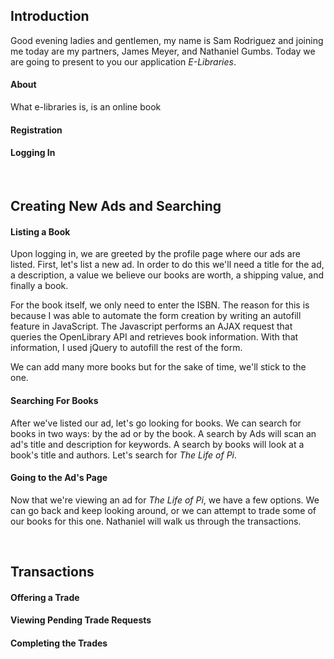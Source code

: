 ## Introduction
Good evening ladies and gentlemen, my name is Sam Rodriguez and joining me today are my partners, James Meyer, and Nathaniel Gumbs. Today we are 
going to present to you our application *E-Libraries*.

#### About
What e-libraries is, is an online book 
#### Registration

#### Logging In

<br>

## Creating New Ads and Searching

#### Listing a Book

Upon logging in, we are greeted by the profile page where our ads are listed. First, let's list a new ad. In order to do
this we'll need a title for the ad, a description, a value we believe our books are worth, a shipping value, and finally
a book. 

For the book itself, we only need to enter the ISBN. The reason for this is because I was able to automate the form
creation by writing an autofill feature in JavaScript. The Javascript performs an AJAX request that queries the
OpenLibrary API and retrieves book information. With that information, I used jQuery to autofill the rest of the form.

We can add many more books but for the sake of time, we'll stick to the one. 

#### Searching For Books

After we've listed our ad, let's go looking for books. We can search for books in two ways: by the ad or by the book. A
search by Ads will scan an ad's title and description for keywords. A search by books will look at a book's title and
authors. Let's search for *The Life of Pi*.

#### Going to the Ad's Page

Now that we're viewing an ad for *The Life of Pi*, we have a few options. We can go back and keep looking around, or we
can attempt to trade some of our books for this one. Nathaniel will walk us through the transactions.

<br>

## Transactions

#### Offering a Trade

#### Viewing Pending Trade Requests

#### Completing the Trades